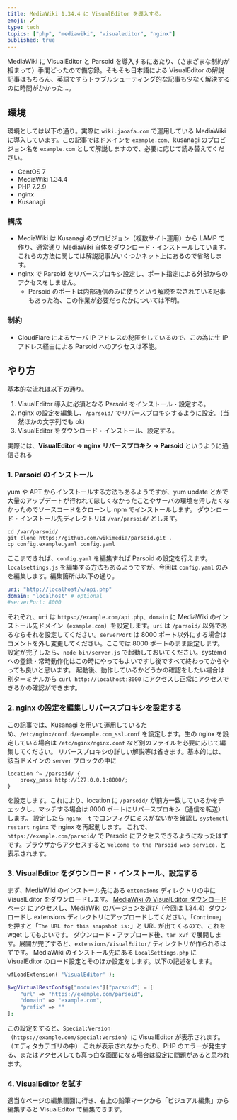 ```yaml
---
title: MediaWiki 1.34.4 に VisualEditor を導入する。
emoji: 🖊️
type: tech
topics: ["php", "mediawiki", "visualeditor", "nginx"]
published: true
---
```


MediaWiki に VisualEditor と Parsoid を導入するにあたり、（さまざまな制約が相まって）手間どったので備忘録。そもそも日本語による VisualEditor の解説記事はもちろん、英語ですらトラブルシューティング的な記事も少なく解決するのに時間がかかった…。

## 環境

環境としては以下の通り。実際に `wiki.jaoafa.com` で運用している MediaWiki に導入しています。この記事ではドメインを `example.com`、kusanagi のプロビジョン名を `example.com` として解説しますので、必要に応じて読み替えてください。

- CentOS 7
- MediaWiki 1.34.4
- PHP 7.2.9
- nginx
- Kusanagi

### 構成

- MediaWiki は Kusanagi のプロビジョン（複数サイト運用）から LAMP で作り、通常通り MediaWiki 自体をダウンロード・インストールしています。これらの方法に関しては解説記事がいくつかネット上にあるので省略します。
- nginx で Parsoid をリバースプロキシ設定し、ポート指定による外部からのアクセスをしません。
  - Parsoid のポートは内部通信のみに使うという解説をなされている記事もあった為、この作業が必要だったかについては不明。

### 制約

- CloudFlare によるサーバ IP アドレスの秘匿をしているので、この為に生 IP アドレス経由による Parsoid へのアクセスは不能。

## やり方

基本的な流れは以下の通り。

1. VisualEditor 導入に必須となる Parsoid をインストール・設定する。
2. nginx の設定を編集し、`/parsoid/` でリバースプロキシするように設定。(当然ほかの文字列でも ok)
3. VisualEditor をダウンロード・インストール、設定する。

実際には、**VisualEditor → nginx リバースプロキシ → Parsoid** というように通信される

### 1. Parsoid のインストール

yum や APT からインストールする方法もあるようですが、yum update とかで大量のアップデートが行われてほしくなかったことやサーバの環境を汚したくなかったのでソースコードをクローンし npm でインストールします。
ダウンロード・インストール先ディレクトリは `/var/parsoid/` とします。

```shell
cd /var/parsoid/
git clone https://github.com/wikimedia/parsoid.git .
cp config.example.yaml config.yaml
```

ここまできれば、`config.yaml` を編集すれば Parsoid の設定を行えます。`localsettings.js` を編集する方法もあるようですが、今回は `config.yaml` のみを編集します。編集箇所は以下の通り。

```yaml
uri: "http://localhost/w/api.php"
domain: "localhost" # optional
#serverPort: 8000
```

それぞれ、`uri` は `https://example.com/api.php`、`domain` に MediaWiki のインストール先ドメイン（`example.com`）を設定します。`uri` は `/parsoid/` 以外であるならそれを設定してください。`serverPort` は 8000 ポート以外にする場合はコメントを外し変更してください。ここでは 8000 ポートのまま設定します。
設定が完了したら、`node bin/server.js` で起動しておいてください。systemd への登録・常時動作化はこの時にやってもよいですし後ですべて終わってからやっても良いと思います。
起動後、動作しているかどうかの確認をしたい場合は別ターミナルから `curl http://localhost:8000` にアクセスし正常にアクセスできるかの確認ができます。

### 2. nginx の設定を編集しリバースプロキシを設定する

この記事では、Kusanagi を用いて運用しているため、`/etc/nginx/conf.d/example.com_ssl.conf` を設定します。生の nginx を設定している場合は `/etc/nginx/nginx.conf` など別のファイルを必要に応じて編集してください。 リバースプロキシの詳しい解説等は省きます。基本的には、該当ドメインの `server` ブロックの中に

```nginx
location ^~ /parsoid/ {
    proxy_pass http://127.0.0.1:8000/;
}
```

を設定します。これにより、location に `/parsoid/` が前方一致しているかをチェックし、マッチする場合は 8000 ポートにリバースプロキシ（通信を転送）します。
設定したら `nginx -t` でコンフィグにミスがないかを確認し `systemctl restart nginx` で nginx を再起動します。
これで、`https://example.com/parsoid/` で Parsoid にアクセスできるようになったはずです。ブラウザからアクセスすると `Welcome to the Parsoid web service.` と表示されます。

### 3. VisualEditor をダウンロード・インストール、設定する

まず、MediaWiki のインストール先にある `extensions` ディレクトリの中に VisualEditor をダウンロードします。
[MediaWiki の VisualEditor ダウンロードページ](https://www.mediawiki.org/wiki/Special:ExtensionDistributor/VisualEditor) にアクセスし、MediaWiki のバージョンを選び（今回は 1.34.4）ダウンロードし extensions ディレクトリにアップロードしてください。「`Continue`」を押すと「`The URL for this snapshot is:`」と URL が出てくるので、これを wget してもよいです。
ダウンロード・アップロード後、`tar xvf` で展開します。展開が完了すると、`extensions/VisualEditor/` ディレクトリが作られるはずです。
MediaWiki のインストール先にある `LocalSettings.php` に VisualEditor のロード設定とそのほか設定をします。以下の記述をします。

```php
wfLoadExtension( 'VisualEditor' );

$wgVirtualRestConfig["modules"]["parsoid"] = [
    "url" => "https://example.com/parsoid",
    "domain" => "example.com",
    "prefix" => ""
];
```

この設定をすると、`Special:Version`（`https://example.com/Special:Version`）に VisualEditor が表示されます。（エディタカテゴリの中）
これが表示されなかったり、PHP のエラーが発生する、またはアクセスしても真っ白な画面になる場合は設定に問題があると思われます。

### 4. VisualEditor を試す

適当なページの編集画面に行き、右上の鉛筆マークから「ビジュアル編集」から編集すると VisualEditor で編集できます。
